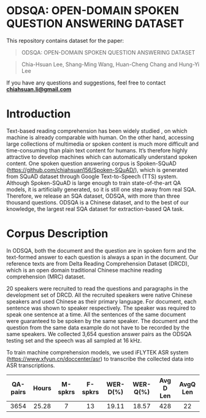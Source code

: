 
# ODSQA: OPEN-DOMAIN SPOKEN QUESTION ANSWERING DATASET

This repository contains dataset for the paper:
> ODSQA: OPEN-DOMAIN SPOKEN QUESTION ANSWERING DATASET

> Chia-Hsuan Lee, Shang-Ming Wang, Huan-Cheng Chang and Hung-Yi Lee

If you have any questions and suggestions, feel free to contact **chiahsuan.li@gmail.com**

# Introduction
Text-based reading comprehension has been widely studied , on which machine is already comparable with human. On the other hand, accessing large collections of multimedia or spoken content is much more difficult and time-consuming than plain text content for humans. It’s therefore highly attractive to develop machines
which can automatically understand spoken content. 
One spoken question answering corpus is Spoken-SQuAD (https://github.com/chiahsuan156/Spoken-SQuAD/), which is generated from SQuAD dataset through Google Text-to-Speech (TTS) system. Although Spoken-SQuAD is large enough to train state-of-the-art QA models, it is artificially generated, so it is still one step away from real SQA. Therefore, we release an SQA dataset, ODSQA, with more than three thousand questions. ODSQA is a Chinese dataset, and  to the best of our knowledge, the largest real SQA dataset for extraction-based QA task. 

# Corpus Description
In ODSQA, both the document and the question are in spoken form and the text-formed answer to each question is always a span in the document. Our reference texts are from Delta Reading Comprehension Dataset (DRCD), which is an open domain traditional Chinese machine reading comprehension (MRC) dataset. 

20 speakers were recruited to read the questions and paragraphs in the development set of DRCD. All the recruited speakers were native Chinese speakers and used Chinese as their primary language. For document, each sentence was shown to speaker respectively. The speaker was required to speak one sentence at a time. All the sentences of the same document were guaranteed to be spoken by the same speaker. The document and the question from the same data example do not have to be recorded by the same speakers.
We collected 3,654 question answer pairs as the ODSQA testing set and the speech was all sampled at 16 kHz.

To train machine comprehension models, we used iFLYTEK ASR system (https://www.xfyun.cn/doccenter/asr) to transcribe the collected data into ASR transcriptions.


| QA-pairs   | Hours      | M-spkrs  | F-spkrs  | WER-D(%)  | WER-Q(%)  | Avg D Len  | AvgQ Len  | 
|:---------: |:--------:| :--------:| :--------:|:--------:|:--------:|:--------:|:--------:|
| 3654| 25.28|7|13|19.11|18.57|428|22|
